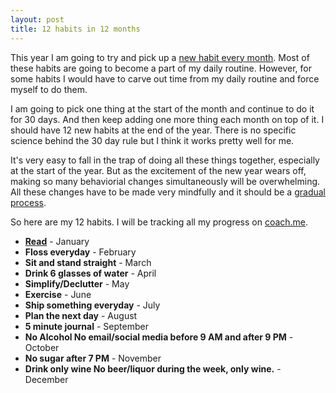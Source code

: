 ```yaml
---
layout: post
title: 12 habits in 12 months
---
```


This year I am going to try and pick up a <a href="http://zenhabits.net/12changes/" target="_blank">new habit every month</a>. Most of these habits are going to become a part of my daily routine. However, for some habits I would have to carve out time from my daily routine and force myself to do them.

I am going to pick one thing at the start of the month and continue to do it for 30 days. And then keep adding one more thing each month on top of it. I should have 12 new habits at the end of the year. There is no specific science behind the 30 day rule but I think it works pretty well for me.

It's very easy to fall in the trap of doing all these things together, especially at the start of the year. But as the excitement of the new year wears off, making so many behaviorial changes simultaneously will be overwhelming. All these changes have to be made very mindfully and it should be a <a href="http://zenhabits.net/the-power-of-gradual/" target="_blank">gradual process</a>.

So here are my 12 habits. I will be tracking all my progress on <a href="http://coach.me/">coach.me<a>.

* <a href="https://www.coach.me/users/579079e554f2fb054aa1/2067" target="_blank">**Read**</a> - January
* **Floss everyday** - February
* **Sit and stand straight** - March
* **Drink 6 glasses of water** - April
* **Simplify/Declutter** - May
* **Exercise** - June
* **Ship something everyday** - July
* **Plan the next day** - August
* **5 minute journal** - September
* **<span class="strike-through">No Alcohol</span> No email/social media before 9 AM and after 9 PM** - October
* **No sugar after 7 PM** - November
* **<span class="strike-through">Drink only wine</span> No beer/liquor during the week, only wine.** - December
